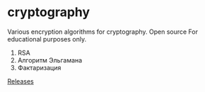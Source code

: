 # cryptography
Various encryption algorithms for cryptography. Open source For educational purposes only.

1. RSA
2. Алгоритм Эльгамана
3. Фактаризация

[Releases](https://github.com/Muhammadislom/cryptography/releases/tag/%23cryptography)
